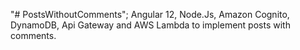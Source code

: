 "# PostsWithoutComments";
Angular 12, Node.Js, Amazon Cognito, DynamoDB, Api Gateway and AWS Lambda to implement posts with comments.
